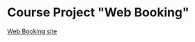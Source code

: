# Course Project "Web Booking"
[Web Booking site](https://blooming-falls-40759.herokuapp.com/login/)
